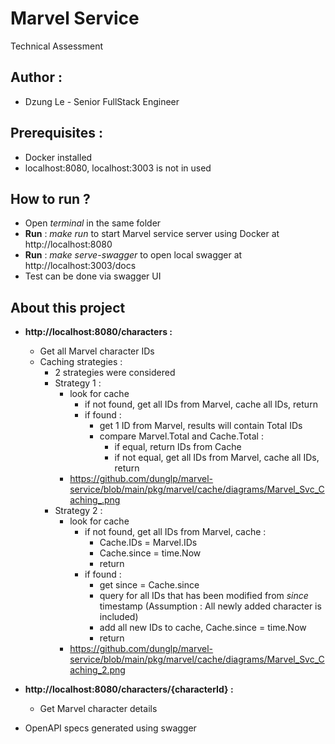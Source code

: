 # Marvel Service
Technical Assessment

## Author :

-   Dzung Le - Senior FullStack Engineer

## Prerequisites : 
-   Docker installed
-   localhost:8080, localhost:3003 is not in used

## How to run ?

-   Open _terminal_ in the same folder
-   **Run** : _make run_ to start Marvel service server using Docker at http://localhost:8080 
-   **Run** : _make serve-swagger_ to open local swagger at http://localhost:3003/docs
-   Test can be done via swagger UI 

## About this project

-   **http://localhost:8080/characters :**
    -   Get all Marvel character IDs 
    -   Caching strategies : 
        - 2 strategies were considered
        - Strategy 1 :
          - look for cache 
            - if not found, get all IDs from Marvel, cache all IDs, return
            - if found :
                - get 1 ID from Marvel, results will contain Total IDs
                - compare Marvel.Total and Cache.Total :
                    - if equal, return IDs from Cache
                    - if not equal, get all IDs from Marvel, cache all IDs, return
          - https://github.com/dunglp/marvel-service/blob/main/pkg/marvel/cache/diagrams/Marvel_Svc_Caching_.png
        - Strategy 2 :
          - look for cache 
            - if not found, get all IDs from Marvel, cache : 
              - Cache.IDs = Marvel.IDs
              - Cache.since = time.Now
              - return
            - if found :
              - get since = Cache.since
              - query for all IDs that has been modified from _since_ timestamp (Assumption : All newly added character is included)
              - add all new IDs to cache, Cache.since = time.Now
              - return
          - https://github.com/dunglp/marvel-service/blob/main/pkg/marvel/cache/diagrams/Marvel_Svc_Caching_2.png
    
-   **http://localhost:8080/characters/{characterId} :**
    -   Get Marvel character details 

- OpenAPI specs generated using swagger